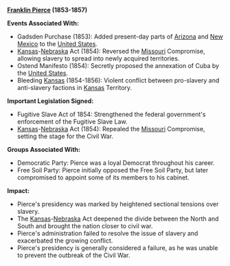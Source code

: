 **[Franklin Pierce](./../Franklin-Pierce/) (1853-1857)**

**Events Associated With:**

* Gadsden Purchase (1853): Added present-day parts of [Arizona](./../Arizona/) and [New Mexico](./../New-Mexico/) to the [United States](./../United-States/).
* [Kansas](./../Kansas/)-[Nebraska](./../Nebraska/) Act (1854): Reversed the [Missouri](./../Missouri/) Compromise, allowing slavery to spread into newly acquired territories.
* Ostend Manifesto (1854): Secretly proposed the annexation of Cuba by the [United States](./../United-States/).
* Bleeding [Kansas](./../Kansas/) (1854-1856): Violent conflict between pro-slavery and anti-slavery factions in [Kansas](./../Kansas/) Territory.

**Important Legislation Signed:**

* Fugitive Slave Act of 1854: Strengthened the federal government's enforcement of the Fugitive Slave Law.
* [Kansas](./../Kansas/)-[Nebraska](./../Nebraska/) Act (1854): Repealed the [Missouri](./../Missouri/) Compromise, setting the stage for the Civil War.

**Groups Associated With:**

* Democratic Party: Pierce was a loyal Democrat throughout his career.
* Free Soil Party: Pierce initially opposed the Free Soil Party, but later compromised to appoint some of its members to his cabinet.

**Impact:**

* Pierce's presidency was marked by heightened sectional tensions over slavery.
* The [Kansas](./../Kansas/)-[Nebraska](./../Nebraska/) Act deepened the divide between the North and South and brought the nation closer to civil war.
* Pierce's administration failed to resolve the issue of slavery and exacerbated the growing conflict.
* Pierce's presidency is generally considered a failure, as he was unable to prevent the outbreak of the Civil War.